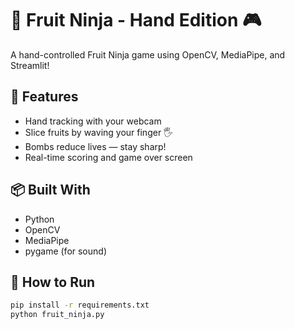 # 🍉 Fruit Ninja - Hand Edition 🎮

A hand-controlled Fruit Ninja game using OpenCV, MediaPipe, and Streamlit!

## 🎯 Features
- Hand tracking with your webcam
- Slice fruits by waving your finger 🖐️
- Bombs reduce lives — stay sharp!
- Real-time scoring and game over screen

## 📦 Built With
- Python
- OpenCV
- MediaPipe
- pygame (for sound)

## 🚀 How to Run

```bash
pip install -r requirements.txt
python fruit_ninja.py
